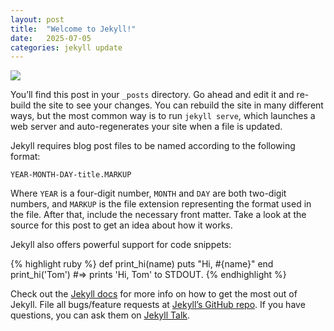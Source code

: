 ```yaml
---
layout: post
title:  "Welcome to Jekyll!"
date:   2025-07-05
categories: jekyll update
---
```

<img src="https://blogger.googleusercontent.com/img/b/R29vZ2xl/AVvXsEjAfN-q6CkEFQ6fIM8HBNPI57a8CVIHY6d8GvNOFCPnntcYsmo4-_V9p8VDXMJJodXgbXQXBGoqyp-oNUeVbDpA6S-y5XDc4wA7FTdSsaKH8k5b0EcGTPI_zgFJZvcJ17Lixb7b5mPwt5IDG5zHkNnM6u988zlw-UkRV4_XTQCjKr-ejvaN7aviGics29M/s1024/cerita-dewasa-mama-kandung.jpg">

You’ll find this post in your `_posts` directory. Go ahead and edit it and re-build the site to see your changes. You can rebuild the site in many different ways, but the most common way is to run `jekyll serve`, which launches a web server and auto-regenerates your site when a file is updated.

Jekyll requires blog post files to be named according to the following format:

`YEAR-MONTH-DAY-title.MARKUP`

Where `YEAR` is a four-digit number, `MONTH` and `DAY` are both two-digit numbers, and `MARKUP` is the file extension representing the format used in the file. After that, include the necessary front matter. Take a look at the source for this post to get an idea about how it works.

Jekyll also offers powerful support for code snippets:

{% highlight ruby %}
def print_hi(name)
  puts "Hi, #{name}"
end
print_hi('Tom')
#=> prints 'Hi, Tom' to STDOUT.
{% endhighlight %}

Check out the [Jekyll docs][jekyll-docs] for more info on how to get the most out of Jekyll. File all bugs/feature requests at [Jekyll’s GitHub repo][jekyll-gh]. If you have questions, you can ask them on [Jekyll Talk][jekyll-talk].

[jekyll-docs]: https://jekyllrb.com/docs/home
[jekyll-gh]:   https://github.com/jekyll/jekyll
[jekyll-talk]: https://talk.jekyllrb.com/
